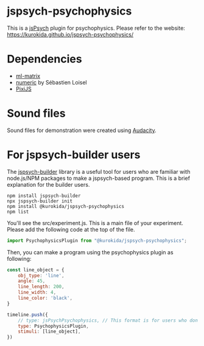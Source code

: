 # jspsych-psychophysics
This is a [jsPsych](https://www.jspsych.org/) plugin for psychophysics.
Please refer to the website: https://kurokida.github.io/jspsych-psychophysics/

# Dependencies

- [ml-matrix](https://www.npmjs.com/package/ml-matrix)
- [numeric](https://github.com/sloisel/numeric) by Sébastien Loisel
- [PixiJS](https://pixijs.com/)

# Sound files
Sound files for demonstration were created using [Audacity](https://github.com/kurokida/jspsych-psychophysics).

# For jspsych-builder users

The [jspsych-builder](https://github.com/bjoluc/jspsych-builder) library is a useful tool for users who are familiar with node.js/NPM packages to make a jspsych-based program. This is a brief explanation for the builder users.

```
npm install jspsych-builder
npx jspsych-builder init
npm install @kurokida/jspsych-psychophysics
npm list
```

You'll see the src/experiment.js. This is a main file of your experiment. Please add the following code at the top of the file.

```javascript
import PsychophysicsPlugin from "@kurokida/jspsych-psychophysics";
```

Then, you can make a program using the psychophysics plugin as following:

```javascript
const line_object = {
    obj_type: 'line',        
    angle: 45,
    line_length: 200,
    line_width: 4,
    line_color: 'black',
}

timeline.push({
    // type: jsPsychPsychophysics, // This format is for users who don't use the builder.
    type: PsychophysicsPlugin,
    stimuli: [line_object],
})

```